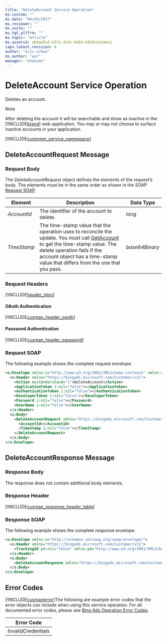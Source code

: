 ```yaml
---
title: "DeleteAccount Service Operation"
ms.custom: ""
ms.date: "04/03/2017"
ms.reviewer: ""
ms.suite: ""
ms.tgt_pltfrm: ""
ms.topic: "article"
ms.assetid: a0dad5a3-b37a-4c0c-bd8a-b9b9ce2c0ee1
caps.latest.revision: 6
author: "eric-urban"
ms.author: "eur"
manager: "ehansen"
---
```

# DeleteAccount Service Operation
Deletes an account.

> [!NOTE]
> After deleting the account it will be searchable and show as inactive in the [!INCLUDE[brand](../customer-api/includes/brand.md)] web application. You may or may not choose to surface inactive accounts in your application.

[!INCLUDE[customer_service_namespace](../customer-api/includes/customer-service-namespace.md)]

## <a name="request"></a>DeleteAccountRequest Message

### Request Body
The *DeleteAccountRequest* object defines the elements of the request’s body. The elements must be in the same order as shown in the SOAP [Request SOAP](#request_soap).

|Element|Description|Data Type|
|-----------|---------------|-------------|
|*AccountId*|The identifier of the account to delete.|*long*|
|*TimeStamp*|The time-stamp value that the operation uses to reconcile the update. You must call  [GetAccount](../customer-api/getaccount-service-operation.md) to get the time-stamp value. The delete operation fails if the account object has a time-stamp value that differs from the one that you pass.|*base64Binary*|

### Request Headers
[!INCLUDE[header_intro](../customer-api/includes/header-intro.md)]
#### OAuth Authentication
[!INCLUDE[cusman_header_oauth](../customer-api/includes/cusman-header-oauth.md)]
#### Password Authentication
[!INCLUDE[cusman_header_password](../customer-api/includes/cusman-header-password.md)]
### <a name="request_soap"></a>Request SOAP
The following example shows the complete request envelope.

```xml
<s:Envelope xmlns:i="http://www.w3.org/2001/XMLSchema-instance" xmlns:s="http://schemas.xmlsoap.org/soap/envelope/">
  <s:Header xmlns="https://bingads.microsoft.com/Customer/v11">
    <Action mustUnderstand="1">DeleteAccount</Action>
    <ApplicationToken i:nil="false"></ApplicationToken>
    <AuthenticationToken i:nil="false"></AuthenticationToken>
    <DeveloperToken i:nil="false"></DeveloperToken>
    <Password i:nil="false"></Password>
    <UserName i:nil="false"></UserName>
  </s:Header>
  <s:Body>
    <DeleteAccountRequest xmlns="https://bingads.microsoft.com/Customer/v11">
      <AccountId></AccountId>
      <TimeStamp i:nil="false"></TimeStamp>
    </DeleteAccountRequest>
  </s:Body>
</s:Envelope>
```

## <a name="response"></a>DeleteAccountResponse Message

### <a name="Body_Elements"></a>Response Body
The response does not contain additional body elements.

### <a name="Header_Elements"></a>Response Header
[!INCLUDE[cusman_response_header_table](../customer-api/includes/cusman-response-header-table.md)]
### Response SOAP
The following example shows the complete response envelope.

```xml
<s:Envelope xmlns:s="http://schemas.xmlsoap.org/soap/envelope/">
  <s:Header xmlns="https://bingads.microsoft.com/Customer/v11">
    <TrackingId p4:nil="false" xmlns:p4="http://www.w3.org/2001/XMLSchema-instance"></TrackingId>
  </s:Header>
  <s:Body>
    <DeleteAccountResponse xmlns="https://bingads.microsoft.com/Customer/v11" />
  </s:Body>
</s:Envelope>
```

## <a name="errors"></a>Error Codes
[!INCLUDE[cusmanerror](../customer-api/includes/cusmanerror.md)]The following are example  error codes that the error objects can include when using this service operation. For all documented error codes, please see [Bing Ads Operation Error Codes](http://go.microsoft.com/fwlink/?LinkId=511884).

|Error Code|
|--------------|
|InvalidCredentials|
